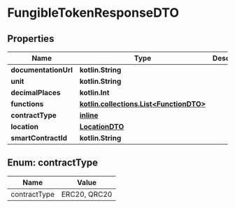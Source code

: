 
# FungibleTokenResponseDTO

## Properties
Name | Type | Description | Notes
------------ | ------------- | ------------- | -------------
**documentationUrl** | **kotlin.String** |  |  [optional]
**unit** | **kotlin.String** |  |  [optional]
**decimalPlaces** | **kotlin.Int** |  |  [optional]
**functions** | [**kotlin.collections.List&lt;FunctionDTO&gt;**](FunctionDTO.md) |  |  [optional]
**contractType** | [**inline**](#ContractType) |  |  [optional]
**location** | [**LocationDTO**](LocationDTO.md) |  |  [optional]
**smartContractId** | **kotlin.String** |  |  [optional]


<a name="ContractType"></a>
## Enum: contractType
Name | Value
---- | -----
contractType | ERC20, QRC20



